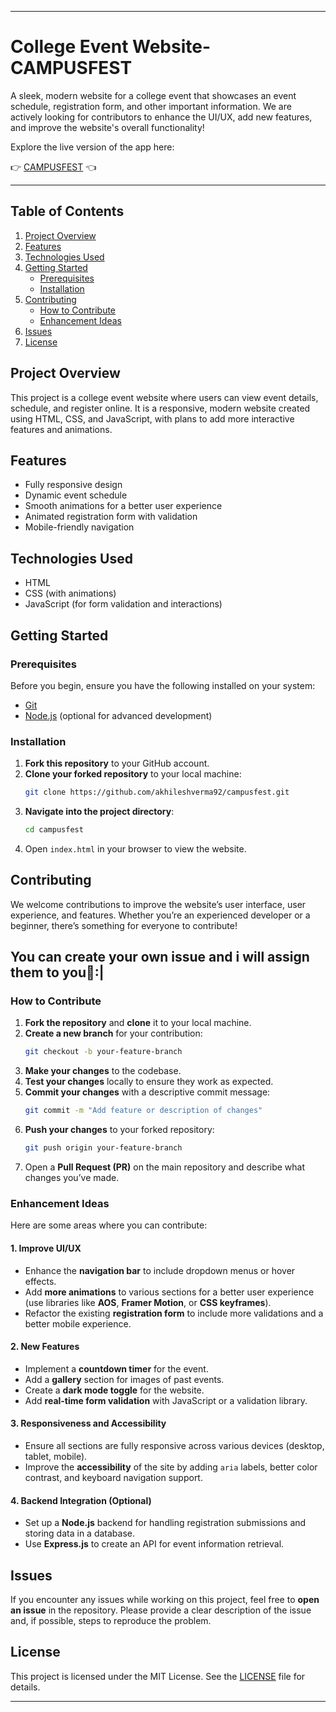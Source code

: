 
---

# College Event Website-CAMPUSFEST

A sleek, modern website for a college event that showcases an event schedule, registration form, and other important information. We are actively looking for contributors to enhance the UI/UX, add new features, and improve the website's overall functionality!

Explore the live version of the app here:

👉 [CAMPUSFEST](https://campusfest.vercel.app/) 👈

---

## Table of Contents

1. [Project Overview](#project-overview)
2. [Features](#features)
3. [Technologies Used](#technologies-used)
4. [Getting Started](#getting-started)
   - [Prerequisites](#prerequisites)
   - [Installation](#installation)
5. [Contributing](#contributing)
   - [How to Contribute](#how-to-contribute)
   - [Enhancement Ideas](#enhancement-ideas)
6. [Issues](#issues)
7. [License](#license)

## Project Overview

This project is a college event website where users can view event details, schedule, and register online. It is a responsive, modern website created using HTML, CSS, and JavaScript, with plans to add more interactive features and animations.

## Features

- Fully responsive design
- Dynamic event schedule
- Smooth animations for a better user experience
- Animated registration form with validation
- Mobile-friendly navigation

## Technologies Used

- HTML
- CSS (with animations)
- JavaScript (for form validation and interactions)

## Getting Started

### Prerequisites

Before you begin, ensure you have the following installed on your system:

- [Git](https://git-scm.com/)
- [Node.js](https://nodejs.org/) (optional for advanced development)

### Installation

1. **Fork this repository** to your GitHub account.
2. **Clone your forked repository** to your local machine:
   ```bash
   git clone https://github.com/akhileshverma92/campusfest.git
   ```
3. **Navigate into the project directory**:
   ```bash
   cd campusfest
   ```
4. Open `index.html` in your browser to view the website.

## Contributing

We welcome contributions to improve the website’s user interface, user experience, and features. Whether you’re an experienced developer or a beginner, there’s something for everyone to contribute!

## You can create your own issue and i will assign them to you🚀:|

### How to Contribute

1. **Fork the repository** and **clone** it to your local machine.
2. **Create a new branch** for your contribution:
   ```bash
   git checkout -b your-feature-branch
   ```
3. **Make your changes** to the codebase.
4. **Test your changes** locally to ensure they work as expected.
5. **Commit your changes** with a descriptive commit message:
   ```bash
   git commit -m "Add feature or description of changes"
   ```
6. **Push your changes** to your forked repository:
   ```bash
   git push origin your-feature-branch
   ```
7. Open a **Pull Request (PR)** on the main repository and describe what changes you’ve made.

### Enhancement Ideas

Here are some areas where you can contribute:

#### 1. **Improve UI/UX**
   - Enhance the **navigation bar** to include dropdown menus or hover effects.
   - Add **more animations** to various sections for a better user experience (use libraries like **AOS**, **Framer Motion**, or **CSS keyframes**).
   - Refactor the existing **registration form** to include more validations and a better mobile experience.

#### 2. **New Features**
   - Implement a **countdown timer** for the event.
   - Add a **gallery** section for images of past events.
   - Create a **dark mode toggle** for the website.
   - Add **real-time form validation** with JavaScript or a validation library.

#### 3. **Responsiveness and Accessibility**
   - Ensure all sections are fully responsive across various devices (desktop, tablet, mobile).
   - Improve the **accessibility** of the site by adding `aria` labels, better color contrast, and keyboard navigation support.

#### 4. **Backend Integration (Optional)**
   - Set up a **Node.js** backend for handling registration submissions and storing data in a database.
   - Use **Express.js** to create an API for event information retrieval.

## Issues

If you encounter any issues while working on this project, feel free to **open an issue** in the repository. Please provide a clear description of the issue and, if possible, steps to reproduce the problem.

## License

This project is licensed under the MIT License. See the [LICENSE](LICENSE) file for details.

---
